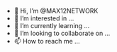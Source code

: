 - 👋 Hi, I’m @MAX12NETWORK
- 👀 I’m interested in ...
- 🌱 I’m currently learning ...
- 💞️ I’m looking to collaborate on ...
- 📫 How to reach me ...

<!---
MAX12NETWORK/MAX12NETWORK is a ✨ special ✨ repository because its `README.md` (this file) appears on your GitHub profile.
You can click the Preview link to take a look at your changes.
--->
